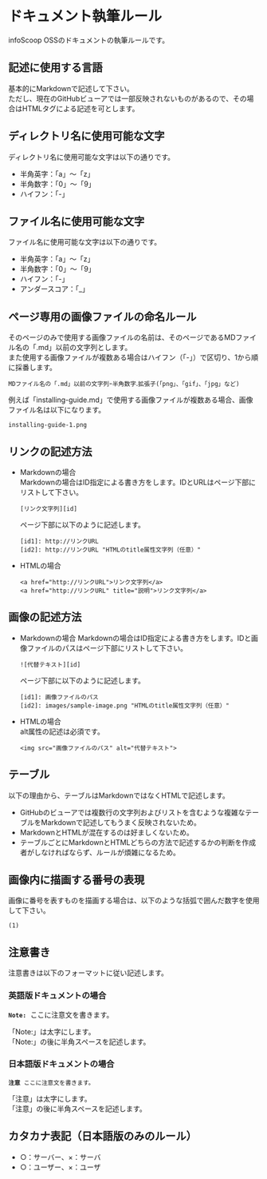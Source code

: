 # ドキュメント執筆ルール

infoScoop OSSのドキュメントの執筆ルールです。


## 記述に使用する言語

基本的にMarkdownで記述して下さい。  
ただし、現在のGitHubビューアでは一部反映されないものがあるので、その場合はHTMLタグによる記述を可とします。


## ディレクトリ名に使用可能な文字

ディレクトリ名に使用可能な文字は以下の通りです。

* 半角英字：「a」～「z」
* 半角数字：「0」～「9」
* ハイフン：「-」


## ファイル名に使用可能な文字

ファイル名に使用可能な文字は以下の通りです。

* 半角英字：「a」～「z」
* 半角数字：「0」～「9」
* ハイフン：「-」
* アンダースコア：「_」


## ページ専用の画像ファイルの命名ルール

そのページのみで使用する画像ファイルの名前は、そのページであるMDファイル名の「.md」以前の文字列とします。  
また使用する画像ファイルが複数ある場合はハイフン（「-」）で区切り、1から順に採番します。

`MDファイル名の「.md」以前の文字列`-`半角数字`.`拡張子(「png」、「gif」、「jpg」など)`

例えば「installing-guide.md」で使用する画像ファイルが複数ある場合、画像ファイル名は以下になります。

```
installing-guide-1.png
```


## リンクの記述方法

* Markdownの場合  
  Markdownの場合はID指定による書き方をします。IDとURLはページ下部にリストして下さい。

  ```
  [リンク文字列][id]
  ```
    
  ページ下部に以下のように記述します。

  <pre>
  <code>[id1]: http://リンクURL</code>
  <code>[id2]: http://リンクURL "HTMLのtitle属性文字列（任意）"</code>
  </pre>

* HTMLの場合

  ```
  <a href="http://リンクURL">リンク文字列</a>
  <a href="http://リンクURL" title="説明">リンク文字列</a>
  ```


## 画像の記述方法

* Markdownの場合
  Markdownの場合はID指定による書き方をします。IDと画像ファイルのパスはページ下部にリストして下さい。

  ```
  ![代替テキスト][id]
  ```

  ページ下部に以下のように記述します。

  <pre>
  <code>[id1]: 画像ファイルのパス</code>
  <code>[id2]: images/sample-image.png "HTMLのtitle属性文字列（任意）"</code>
  </pre>

* HTMLの場合  
  alt属性の記述は必須です。

  ```
  <img src="画像ファイルのパス" alt="代替テキスト">
  ```


## テーブル

以下の理由から、テーブルはMarkdownではなくHTMLで記述します。

* GitHubのビューアでは複数行の文字列およびリストを含むような複雑なテーブルをMarkdownで記述してもうまく反映されないため。
* MarkdownとHTMLが混在するのは好ましくないため。
* テーブルごとにMarkdownとHTMLどちらの方法で記述するかの判断を作成者がしなければならず、ルールが煩雑になるため。


## 画像内に描画する番号の表現

画像に番号を表すものを描画する場合は、以下のような括弧で囲んだ数字を使用して下さい。

```
(1)
```

## 注意書き

注意書きは以下のフォーマットに従い記述します。


### 英語版ドキュメントの場合

<pre><code><b>Note:</b></code> ここに注意文を書きます。</code></pre>

「Note:」は太字にします。  
「Note:」の後に半角スペースを記述します。


### 日本語版ドキュメントの場合

<pre><code><b>注意</b> ここに注意文を書きます。</code></pre>

「注意」は太字にします。  
「注意」の後に半角スペースを記述します。


## カタカナ表記（日本語版のみのルール）

* ○：サーバー、×：サーバ
* ○：ユーザー、×：ユーザ
